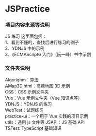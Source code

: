 # JSPractice

### 项目内容来源等说明

JS 练习
这里面包括：  
1、看到不懂的，查找后进行练习的例子  
2、YDNJS 中的示例  
3、《ECMAScript6 入门》（阮一峰）书中示例

### 文件夹说明

Algorighm：算法  
AMap3D.html：高德地图 3D 示例  
CSS：CSS 示例文件夹  
Vue：Vue 示例文件夹（Vue 知识点等）  
YDNJS：YDNJS 的练习  
WebTest：试题练习  
practice-ui：一个用于 Vue 实践的项目示例  
utils：通用 js 文件等
JSAPI：JS 基础 API  
TSTest: TypeScript 基础知识
